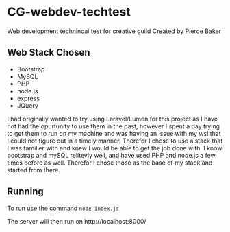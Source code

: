 # CG-webdev-techtest
Web development technincal test for creative guild
Created by Pierce Baker

## Web Stack Chosen
* Bootstrap
* MySQL
* PHP
* node.js
* express
* JQuery

I had originally wanted to try using Laravel/Lumen for this project as I have not had the opurtunity to use them in the past, however I spent a day trying to get them to run on my machine and was having an issue with my wsl that I could not figure out in a timely manner. Therefor I chose to use a stack that I was familier with and knew I would be able to get the job done with. I know bootstrap and mySQL relitevly well, and have used PHP and node.js a few times before as well. Therefor I chose those as the base of my stack and started from there.

## Running
To run use the command `node index.js`

The server will then run on http://localhost:8000/
